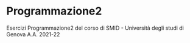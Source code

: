 # Programmazione2
Esercizi Programmazione2 del corso di SMID - Università degli studi di Genova A.A. 2021-22
